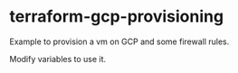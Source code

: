 terraform-gcp-provisioning
==========================

Example to provision a vm on GCP and some firewall rules.

Modify variables to use it.



